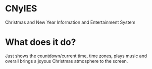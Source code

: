 # CNyIES
Christmas and New Year Information and Entertainment System

# What does it do?
Just shows the countdown/current time, time zones, plays music and overall brings a joyous Christmas atmosphere to the screen.